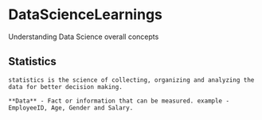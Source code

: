 # DataScienceLearnings
Understanding Data Science overall concepts 

## Statistics 
    statistics is the science of collecting, organizing and analyzing the data for better decision making.
    
    **Data** - Fact or information that can be measured. example - EmployeeID, Age, Gender and Salary.


